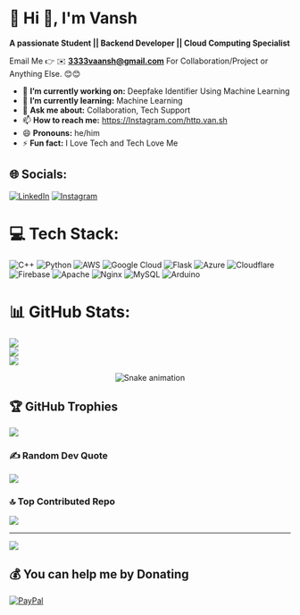 # 💫 Hi 👋, I'm Vansh
**A passionate Student || Backend Developer || Cloud Computing Specialist**

Email Me 👉 ✉️ **3333vaansh@gmail.com** For Collaboration/Project or Anything Else. 😊😊

- 🔭 **I’m currently working on:** Deepfake Identifier Using Machine Learning 
- 🌱 **I’m currently learning:** Machine Learning 
- 💬 **Ask me about:** Collaboration, Tech Support
- 📫 **How to reach me:** https://Instagram.com/http.van.sh
- 😄 **Pronouns:** he/him
- ⚡ **Fun fact:** I Love Tech and Tech Love Me
## 🌐 Socials:
[![LinkedIn](https://img.shields.io/badge/LinkedIn-%230077B5.svg?logo=linkedin&logoColor=white)](https://linkedin.com/in/vansh1319)
[![Instagram](https://img.shields.io/badge/Instagram-%23E4405F.svg?logo=Instagram&logoColor=white)](https://instagram.com/http.van.sh) 

# 💻 Tech Stack:
![C++](https://img.shields.io/badge/c++-%2300599C.svg?style=for-the-badge&logo=c%2B%2B&logoColor=white) ![Python](https://img.shields.io/badge/python-3670A0?style=for-the-badge&logo=python&logoColor=ffdd54) ![AWS](https://img.shields.io/badge/AWS-%23FF9900.svg?style=for-the-badge&logo=amazon-aws&logoColor=white) ![Google Cloud](https://img.shields.io/badge/GoogleCloud-%234285F4.svg?style=for-the-badge&logo=google-cloud&logoColor=white) ![Flask](https://img.shields.io/badge/flask-%23000.svg?style=for-the-badge&logo=flask&logoColor=white) ![Azure](https://img.shields.io/badge/azure-%230072C6.svg?style=for-the-badge&logo=microsoftazure&logoColor=white) ![Cloudflare](https://img.shields.io/badge/Cloudflare-F38020?style=for-the-badge&logo=Cloudflare&logoColor=white) ![Firebase](https://img.shields.io/badge/firebase-%23039BE5.svg?style=for-the-badge&logo=firebase) ![Apache](https://img.shields.io/badge/apache-%23D42029.svg?style=for-the-badge&logo=apache&logoColor=white) ![Nginx](https://img.shields.io/badge/nginx-%23009639.svg?style=for-the-badge&logo=nginx&logoColor=white) ![MySQL](https://img.shields.io/badge/mysql-4479A1.svg?style=for-the-badge&logo=mysql&logoColor=white) ![Arduino](https://img.shields.io/badge/-Arduino-00979D?style=for-the-badge&logo=Arduino&logoColor=white)
# 📊 GitHub Stats:
![](https://github-readme-stats.vercel.app/api?username=vansh1319&theme=dark&hide_border=false&include_all_commits=false&count_private=false)<br/>
![](https://nirzak-streak-stats.vercel.app/?user=vansh1319&theme=dark&hide_border=false)<br/>
![](https://github-readme-stats.vercel.app/api/top-langs/?username=vansh1319&theme=dark&hide_border=false&include_all_commits=false&count_private=false&layout=compact)

<!-- Snake Game Repo View -->

<div align="center">
  <img src="https://profile-readme-generator.com/assets/snake.svg" alt="Snake animation" />
</div>

## 🏆 GitHub Trophies
![](https://github-profile-trophy.vercel.app/?username=vansh1319&theme=radical&no-frame=false&no-bg=true&margin-w=4)

### ✍️ Random Dev Quote
![](https://quotes-github-readme.vercel.app/api?type=horizontal&theme=radical)


### 🔝 Top Contributed Repo
![](https://github-contributor-stats.vercel.app/api?username=vansh1319&limit=5&theme=dark&combine_all_yearly_contributions=true)

---
[![](https://visitcount.itsvg.in/api?id=vansh1319&icon=0&color=0)](https://visitcount.itsvg.in)

  ## 💰 You can help me by Donating
  [![PayPal](https://img.shields.io/badge/PayPal-00457C?style=for-the-badge&logo=paypal&logoColor=white)](https://paypal.me/Vansh1319) 

  
<!-- Proudly created with GPRM ( https://gprm.itsvg.in ) -->
